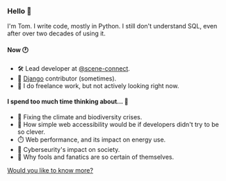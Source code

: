 ### Hello 👋

I'm Tom. I write code, mostly in Python. I still don't understand SQL, even after over two decades of using it.

#### Now 🕐
- 🛠️ Lead developer at [@scene-connect](https://github.com/scene-connect).
- 🦄 [Django](https://github.com/django/django) contributor (sometimes).
- 💼 I do freelance work, but not actively looking right now.

#### I spend too much time thinking about... 💭
- 🌱 Fixing the climate and biodiversity crises.
- 🦾 How simple web accessibility would be if developers didn't try to be so clever.
- ⏱️ Web performance, and its impact on energy use.
- 🔏 Cyberseurity's impact on society.
- 🤔 Why fools and fanatics are so certain of themselves.

[Would you like to know more?](https://carrick.eu)
